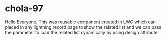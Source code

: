 # chola-97

Hello Everyone,
This was reusable component created in LWC which can placed in any lightning record page to show the related list and we can pass the parameter to load the related list dynamically by using design attribute
